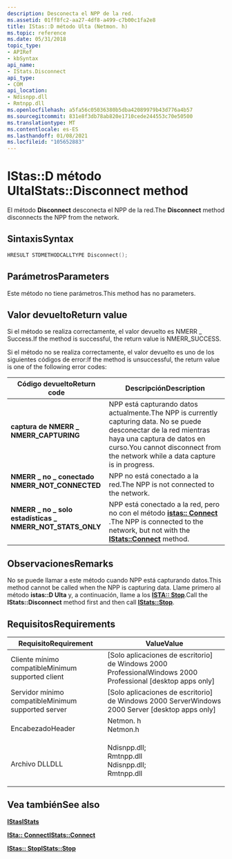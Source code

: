 ```yaml
---
description: Desconecta el NPP de la red.
ms.assetid: 01ff8fc2-aa27-4df8-a499-c7b00c1fa2e8
title: IStas::D método Ulta (Netmon. h)
ms.topic: reference
ms.date: 05/31/2018
topic_type:
- APIRef
- kbSyntax
api_name:
- IStats.Disconnect
api_type:
- COM
api_location:
- Ndisnpp.dll
- Rmtnpp.dll
ms.openlocfilehash: a5fa56c05036380b5dba42089979b43d776a4b57
ms.sourcegitcommit: 831e8f3db78ab820e1710cede244553c70e50500
ms.translationtype: MT
ms.contentlocale: es-ES
ms.lasthandoff: 01/08/2021
ms.locfileid: "105652883"
---
```

# <a name="istatsdisconnect-method"></a><span data-ttu-id="71efb-103">IStas::D método Ulta</span><span class="sxs-lookup"><span data-stu-id="71efb-103">IStats::Disconnect method</span></span>

<span data-ttu-id="71efb-104">El método **Disconnect** desconecta el NPP de la red.</span><span class="sxs-lookup"><span data-stu-id="71efb-104">The **Disconnect** method disconnects the NPP from the network.</span></span>

## <a name="syntax"></a><span data-ttu-id="71efb-105">Sintaxis</span><span class="sxs-lookup"><span data-stu-id="71efb-105">Syntax</span></span>


```C++
HRESULT STDMETHODCALLTYPE Disconnect();
```



## <a name="parameters"></a><span data-ttu-id="71efb-106">Parámetros</span><span class="sxs-lookup"><span data-stu-id="71efb-106">Parameters</span></span>

<span data-ttu-id="71efb-107">Este método no tiene parámetros.</span><span class="sxs-lookup"><span data-stu-id="71efb-107">This method has no parameters.</span></span>

## <a name="return-value"></a><span data-ttu-id="71efb-108">Valor devuelto</span><span class="sxs-lookup"><span data-stu-id="71efb-108">Return value</span></span>

<span data-ttu-id="71efb-109">Si el método se realiza correctamente, el valor devuelto es NMERR \_ Success.</span><span class="sxs-lookup"><span data-stu-id="71efb-109">If the method is successful, the return value is NMERR\_SUCCESS.</span></span>

<span data-ttu-id="71efb-110">Si el método no se realiza correctamente, el valor devuelto es uno de los siguientes códigos de error:</span><span class="sxs-lookup"><span data-stu-id="71efb-110">If the method is unsuccessful, the return value is one of the following error codes:</span></span>



| <span data-ttu-id="71efb-111">Código devuelto</span><span class="sxs-lookup"><span data-stu-id="71efb-111">Return code</span></span>                                                                                            | <span data-ttu-id="71efb-112">Descripción</span><span class="sxs-lookup"><span data-stu-id="71efb-112">Description</span></span>                                                                                                                 |
|--------------------------------------------------------------------------------------------------------|-----------------------------------------------------------------------------------------------------------------------------|
| <dl> <span data-ttu-id="71efb-113"><dt>**captura de NMERR \_**</dt></span><span class="sxs-lookup"><span data-stu-id="71efb-113"><dt>**NMERR\_CAPTURING**</dt></span></span> </dl>        | <span data-ttu-id="71efb-114">NPP está capturando datos actualmente.</span><span class="sxs-lookup"><span data-stu-id="71efb-114">The NPP is currently capturing data.</span></span> <span data-ttu-id="71efb-115">No se puede desconectar de la red mientras haya una captura de datos en curso.</span><span class="sxs-lookup"><span data-stu-id="71efb-115">You cannot disconnect from the network while a data capture is in progress.</span></span><br/> |
| <dl> <span data-ttu-id="71efb-116"><dt>**NMERR \_ no \_ conectado**</dt></span><span class="sxs-lookup"><span data-stu-id="71efb-116"><dt>**NMERR\_NOT\_CONNECTED**</dt></span></span> </dl>   | <span data-ttu-id="71efb-117">NPP no está conectado a la red.</span><span class="sxs-lookup"><span data-stu-id="71efb-117">The NPP is not connected to the network.</span></span><br/>                                                                         |
| <dl> <span data-ttu-id="71efb-118"><dt>**NMERR \_ no \_ solo estadísticas \_**</dt></span><span class="sxs-lookup"><span data-stu-id="71efb-118"><dt>**NMERR\_NOT\_STATS\_ONLY**</dt></span></span> </dl> | <span data-ttu-id="71efb-119">NPP está conectado a la red, pero no con el método [**istas:: Connect**](istats-connect.md) .</span><span class="sxs-lookup"><span data-stu-id="71efb-119">The NPP is connected to the network, but not with the [**IStats::Connect**](istats-connect.md) method.</span></span><br/>          |



 

## <a name="remarks"></a><span data-ttu-id="71efb-120">Observaciones</span><span class="sxs-lookup"><span data-stu-id="71efb-120">Remarks</span></span>

<span data-ttu-id="71efb-121">No se puede llamar a este método cuando NPP está capturando datos.</span><span class="sxs-lookup"><span data-stu-id="71efb-121">This method cannot be called when the NPP is capturing data.</span></span> <span data-ttu-id="71efb-122">Llame primero al método **istas::D Ulta** y, a continuación, llame a los [**ISTA:: Stop**](istats-stop.md).</span><span class="sxs-lookup"><span data-stu-id="71efb-122">Call the **IStats::Disconnect** method first and then call [**IStats::Stop**](istats-stop.md).</span></span>

## <a name="requirements"></a><span data-ttu-id="71efb-123">Requisitos</span><span class="sxs-lookup"><span data-stu-id="71efb-123">Requirements</span></span>



| <span data-ttu-id="71efb-124">Requisito</span><span class="sxs-lookup"><span data-stu-id="71efb-124">Requirement</span></span> | <span data-ttu-id="71efb-125">Value</span><span class="sxs-lookup"><span data-stu-id="71efb-125">Value</span></span> |
|-------------------------------------|----------------------------------------------------------------------------------------------------------------------------------------------------------|
| <span data-ttu-id="71efb-126">Cliente mínimo compatible</span><span class="sxs-lookup"><span data-stu-id="71efb-126">Minimum supported client</span></span><br/> | <span data-ttu-id="71efb-127">\[Solo aplicaciones de escritorio\] de Windows 2000 Professional</span><span class="sxs-lookup"><span data-stu-id="71efb-127">Windows 2000 Professional \[desktop apps only\]</span></span><br/>                                                                                               |
| <span data-ttu-id="71efb-128">Servidor mínimo compatible</span><span class="sxs-lookup"><span data-stu-id="71efb-128">Minimum supported server</span></span><br/> | <span data-ttu-id="71efb-129">\[Solo aplicaciones de escritorio\] de Windows 2000 Server</span><span class="sxs-lookup"><span data-stu-id="71efb-129">Windows 2000 Server \[desktop apps only\]</span></span><br/>                                                                                                     |
| <span data-ttu-id="71efb-130">Encabezado</span><span class="sxs-lookup"><span data-stu-id="71efb-130">Header</span></span><br/>                   | <dl> <span data-ttu-id="71efb-131"><dt>Netmon. h</dt></span><span class="sxs-lookup"><span data-stu-id="71efb-131"><dt>Netmon.h</dt></span></span> </dl>                                                                      |
| <span data-ttu-id="71efb-132">Archivo DLL</span><span class="sxs-lookup"><span data-stu-id="71efb-132">DLL</span></span><br/>                      | <dl> <span data-ttu-id="71efb-133"><dt>Ndisnpp.dll; </dt> <dt>Rmtnpp.dll</dt></span><span class="sxs-lookup"><span data-stu-id="71efb-133"><dt>Ndisnpp.dll; </dt> <dt>Rmtnpp.dll</dt></span></span> </dl> |



## <a name="see-also"></a><span data-ttu-id="71efb-134">Vea también</span><span class="sxs-lookup"><span data-stu-id="71efb-134">See also</span></span>

<dl> <dt>

[<span data-ttu-id="71efb-135">**IStas**</span><span class="sxs-lookup"><span data-stu-id="71efb-135">**IStats**</span></span>](istats.md)
</dt> <dt>

[<span data-ttu-id="71efb-136">**ISta:: Connect**</span><span class="sxs-lookup"><span data-stu-id="71efb-136">**IStats::Connect**</span></span>](istats-connect.md)
</dt> <dt>

[<span data-ttu-id="71efb-137">**IStas:: Stop**</span><span class="sxs-lookup"><span data-stu-id="71efb-137">**IStats::Stop**</span></span>](istats-stop.md)
</dt> </dl>

 

 




